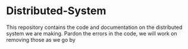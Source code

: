 # Distributed-System
This repository contains the code and documentation on the distributed system we are making. Pardon the errors in the code, we will work on removing those as we go by
